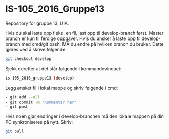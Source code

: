 # IS-105_2016_Gruppe13
Repository for gruppe 13, UiA.

Hvis du skal laste opp f.eks. en fil, last opp til develop-branch først. Master branch er kun til ferdige oppgaver.
Hvis du ønsker å laste opp til develop-branch med cmd/git bash, MÅ du endre på hvilken branch du bruker. Dette gjøres ved å skrive følgende:

```sh
git checkout develop
```


Sjekk deretter at det står følgende i kommandovinduet:
```sh
is-105_2016_gruppe13 (develop)
```

Legg ønsket fil i lokal mappe og skriv følgende i cmd:
```sh
- git add --all
- git commit -m "Kommentar her"
- git push
```

Hvis noen gjør endringer i develop-branchen må den lokale mappen på din PC synkroniseres på nytt. Skriv:
```sh
git pull
```
